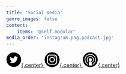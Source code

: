 ```yaml
---
title: 'Social media'
genre_images: false
content:
    items: '@self.modular'
media_order: 'instagram.png,podcast.jpg'
---
```


[![twitter](twitter.png "twitter"){.center} ](https://twitter.com/fromcarly)
[![instagram](instagram.png "instagram"){.center} ](https://www.instagram.com/booklighteditorial/)
[![podcast](podcast.jpg "podcast"){.center}](https://www.storychatradio.com/)